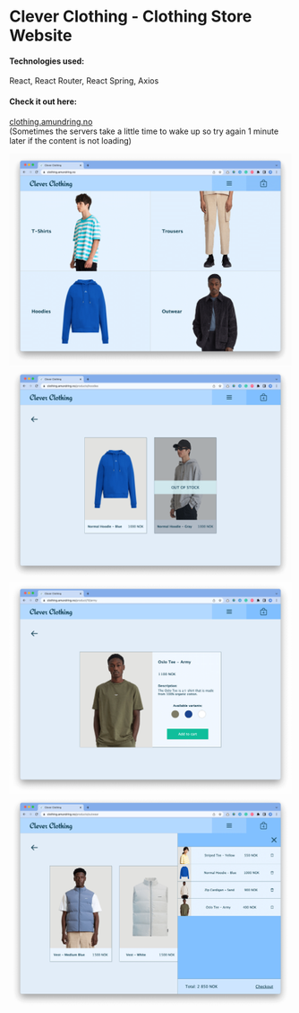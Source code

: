 # Clever Clothing - Clothing Store Website

#### Technologies used:
React, React Router, React Spring, Axios

#### Check it out here:  
[clothing.amundring.no](https://clothing.amundring.no/)  
(Sometimes the servers take a little time to wake up so try again 1 minute later if the content is not loading)


![Main view](/screenshot1.png "Front page")
![Main view](/screenshot2.png "Category page")
![Main view](/screenshot3.png "Product page")
![Main view](/screenshot4.png "Shopping cart")
